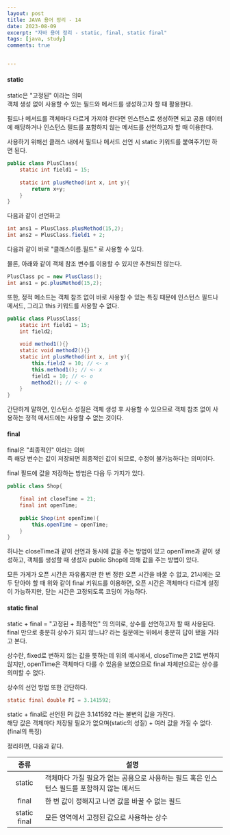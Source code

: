 ```yaml
---
layout: post
title: JAVA 용어 정리 - 14
date: 2023-08-09
excerpt: "자바 용어 정리 - static, final, static final"
tags: [java, study]
comments: true


---
```


#### static

static은 "고정된" 이라는 의미<br>객체 생성 없이 사용할 수 있는 필드와 메서드를 생성하고자 할 때 활용한다.

필드나 메서드를 객체마다 다르게 가져야 한다면 인스턴스로 생성하면 되고 공용 데이터에 해당하거나 인스턴스 필드를 포함하지 않는 메서드를 선언하고자 할 때 이용한다.

사용하기 위해선 클래스 내에서 필드나 메서드 선언 시 static 키워드를 붙여주기만 하면 된다.

```java
public class PlusClass{
    static int field1 = 15;
    
    static int plusMethod(int x, int y){
        return x+y;
    }
}
```

다음과 같이 선언하고

```java
int ans1 = PlusClass.plusMethod(15,2);
int ans2 = PlusClass.field1 + 2;
```

다음과 같이 바로 "클래스이름.필드" 로 사용할 수 있다.

물론, 아래와 같이 객체 참조 변수를 이용할 수 있지만 추천되진 않는다. 

```java
PlusClass pc = new PlusClass();
int ans1 = pc.plusMethod(15,2);
```

또한, 정적 메소드는 객체 참조 없이 바로 사용할 수 있는 특징 때문에 인스턴스 필드나 메서드, 그리고 this 키워드를 사용할 수 없다.

```java
public class PlussClass{
    static int field1 = 15;
    int field2;
    
    void method1(){}
    static void method2(){}
    static int plusMethod(int x, int y){
        this.field2 = 10; // <- x
        this.method1(); // <- x
        field1 = 10; // <- o
        method2(); // <- o
    }
}
```

간단하게 말하면, 인스턴스 성질은 객체 생성 후 사용할 수 있으므로 객체 참조 없이 사용하는 정적 메서드에는 사용할 수 없는 것이다.

#### final

final은 "최종적인" 이라는 의미<br>즉 해당 변수는 값이 저장되면 최종적인 값이 되므로, 수정이 불가능하다는 의미이다.

final 필드에 값을 저장하는 방법은 다음 두 가지가 있다.

```java
public class Shop{
    
    final int closeTime = 21;
    final int openTime;
    
    public Shop(int openTime){
        this.openTime = openTime;
    }
}
```

하나는 closeTime과 같이 선언과 동시에 값을 주는 방법이 있고 openTime과 같이 생성하고, 객체를 생성할 때 생성자 public Shop에 의해 값을 주는 방법이 있다.

모든 가게가 오픈 시간은 자유롭지만 한 번 정한 오픈 시간을 바꿀 수 없고, 21시에는 모두 닫아야 할 때 위와 같이 final 키워드를 이용하면, 오픈 시간은 객체마다 다르게 설정이 가능하지만, 닫는 시간은 고정되도록 코딩이 가능하다.

#### static final

static + final = "고정된 + 최종적인" 의 의미로, 상수를 선언하고자 할 때 사용된다.<br>final 만으로 충분히 상수가 되지 않느냐? 라는 질문에는 위에서 충분히 답이 됐을 거라고 본다.

상수란, fixed로 변하지 않는 값을 뜻하는데 위의 예시에서, closeTime은 21로 변하지 않지만, openTime은 객체마다 다를 수 있음을 보였으므로 final 자체만으로는 상수를 의미할 수 없다.

상수의 선언 방법 또한 간단하다.

```java
static final double PI = 3.141592;
```

static + final로 선언된 PI 값은 3.141592 라는 불변의 값을 가진다. <br>해당 값은 객체마다 저장될 필요가 없으며(static의 성질) + 여러 값을 가질 수 없다.(final의 특징)

정리하면, 다음과 같다.

|     종류     | 설명                                                         |
| :----------: | ------------------------------------------------------------ |
|    static    | 객체마다 가질 필요가 없는 공용으로 사용하는 필드 혹은 인스턴스 필드를 포함하지 않는 메서드 |
|    final     | 한 번 값이 정해지고 나면 값을 바꿀 수 없는 필드              |
| static final | 모든 영역에서 고정된 값으로 사용하는 상수                    |

